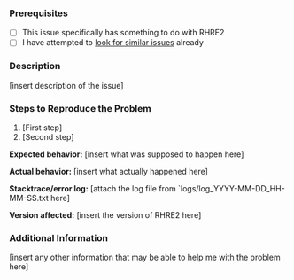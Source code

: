 ### Prerequisites
* [ ] This issue specifically has something to do with RHRE2
* [ ] I have attempted to [look for similar issues](https://github.com/chrislo27/RhythmHeavenRemixEditor/issues?utf8=%E2%9C%93&q=is%3Aissue)
already

### Description
[insert description of the issue]

### Steps to Reproduce the Problem
1. [First step]
2. [Second step]


**Expected behavior:** [insert what was supposed to happen here]

**Actual behavior:** [insert what actually happened here]

**Stacktrace/error log:** [attach the log file from `logs/log_YYYY-MM-DD_HH-MM-SS.txt here]

**Version affected:** [insert the version of RHRE2 here]

### Additional Information
[insert any other information that may be able to help me with the problem here]
